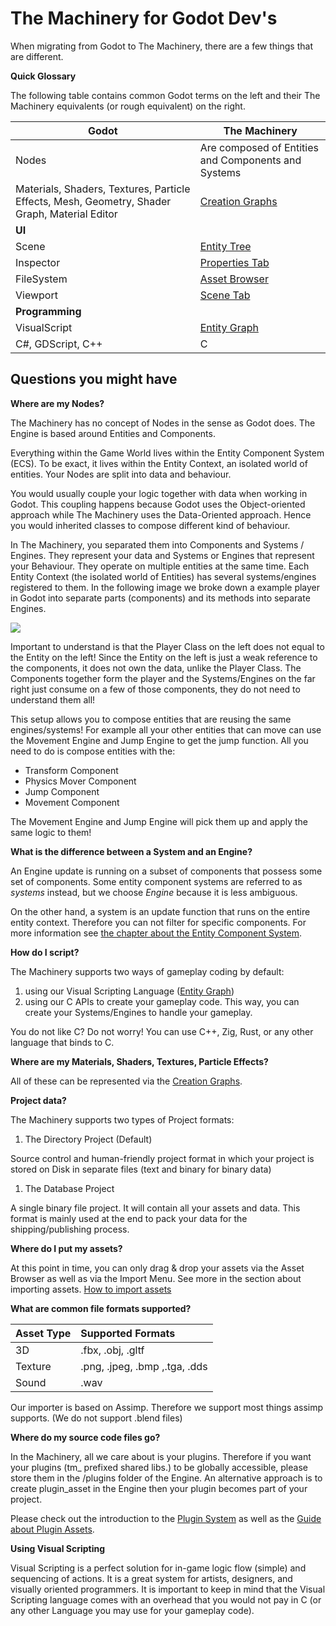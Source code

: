 # The Machinery for Godot Dev's

When migrating from Godot to The Machinery, there are a few things that are different.

**Quick Glossary**

The following table contains common Godot terms on the left and their The Machinery equivalents (or rough equivalent) on the right.

| Godot                                                        | The Machinery                                                |
| ------------------------------------------------------------ | ------------------------------------------------------------ |
| Nodes                                                        | Are composed of Entities and Components and Systems          |
| Materials, Shaders, Textures, Particle Effects, Mesh, Geometry, Shader Graph, Material Editor | [Creation Graphs]({{base_url}}creation_graphs/concept.html)  |
| **UI**                                                       |                                                              |
| Scene                                                        | [Entity Tree]({{base_url}}the_editor/entity_tree_tab.html)   |
| Inspector                                                    | [Properties Tab]({{base_url}}the_editor/properties_tab.html) |
| FileSystem                                                   | [Asset Browser]({{base_url}}the_editor/asset_browser.html)   |
| Viewport                                                     | [Scene Tab]({{base_url}}the_editor/asset_browser.html)       |
| **Programming**                                              |                                                              |
| VisualScript                                                 | [Entity Graph]({{base_url}}editing_workflows/visual-scripting.html) |
| C#, GDScript, C++                                            | C                                                            |

## Questions you might have

**Where are my Nodes?**

The Machinery has no concept of Nodes in the sense as Godot does. The Engine is based around Entities and Components.

Everything within the Game World lives within the Entity Component System (ECS). To be exact, it lives within the Entity Context, an isolated world of entities. Your Nodes are split into data and behaviour.

You would usually couple your logic together with data when working in Godot. This coupling happens because Godot uses the Object-oriented approach while The Machinery uses the Data-Oriented approach. Hence you would inherited classes to compose different kind of behaviour. 



In The Machinery, you separated them into Components and Systems / Engines. They represent your data and Systems or Engines that represent your Behaviour. They operate on multiple entities at the same time. Each Entity Context (the isolated world of Entities) has several systems/engines registered to them. In the following image we broke down a example player in Godot into separate parts (components) and its methods into separate Engines.

![](https://www.dropbox.com/s/mw0hb5itj5zck7g/tm_guide_object_to_ecs.png?dl=1)

Important to understand is that the Player Class on the left does not equal to the Entity on the left! Since the Entity on the left is just a weak reference to the components, it does not own the data, unlike the Player Class. The Components together form the player and the Systems/Engines on the far right just consume on a few of those components, they do not need to understand them all!

This setup allows you to compose entities that are reusing the same engines/systems! For example all your other entities that can move can use the Movement Engine and Jump Engine to get the jump function.  All you need to do is compose entities with the:

- Transform Component
- Physics Mover Component
- Jump Component
- Movement Component

The Movement Engine and Jump Engine will pick them up and apply the same logic to them!



**What is the difference between a System and an Engine?**

An Engine update is running on a subset of components that possess some set of components. Some entity component systems are referred to as *systems* instead, but we choose *Engine* because it is less ambiguous.

On the other hand, a system is an update function that runs on the entire entity context. Therefore you can not filter for specific components. For more information see [the chapter about the Entity Component System]({{the_machinery_book}}/gameplay_coding/ecs/index.html).



**How do I script?**

The Machinery supports two ways of gameplay coding by default:

1. using our Visual Scripting Language ([Entity Graph](https://ourmachinery.github.io/themachinery-books/the_machinery_book/editing_workflows/visual-scripting.html))
2. using our C APIs to create your gameplay code. This way, you can create your Systems/Engines to handle your gameplay.

You do not like C? Do not worry! You can use C++, Zig, Rust, or any other language that binds to C.

**Where are my Materials, Shaders, Textures, Particle Effects?**

All of these can be represented via the [Creation Graphs](https://ourmachinery.github.io/themachinery-books/the_machinery_book/creation_graphs/concept.html).

**Project data?**

The Machinery supports two types of Project formats:

1. The Directory Project (Default)

Source control and human-friendly project format in which your project is stored on Disk in separate files (text and binary for binary data)

1. The Database Project

A single binary file project. It will contain all your assets and data. This format is mainly used at the end to pack your data for the shipping/publishing process.



**Where do I put my assets?**

At this point in time, you can only drag & drop your assets via the Asset Browser as well as via the Import Menu. See more in the section about importing assets. [How to import assets](https://ourmachinery.github.io/themachinery-books/the_machinery_book/editing_workflows/import_assets.html)



**What are common file formats supported?**

| Asset Type | Supported Formats             |
| :--------- | :---------------------------- |
| 3D         | .fbx, .obj, .gltf             |
| Texture    | .png, .jpeg, .bmp ,.tga, .dds |
| Sound      | .wav                          |

Our importer is based on Assimp. Therefore we support most things assimp supports. (We do not support .blend files)



**Where do my source code files go?**

In the Machinery, all we care about is your plugins. Therefore if you want your plugins (tm_ prefixed shared libs.) to be globally accessible, please store them in the /plugins folder of the Engine. An alternative approach is to create plugin_asset in the Engine then your plugin becomes part of your project.

Please check out the introduction to the [Plugin System](https://ourmachinery.github.io/themachinery-books/the_machinery_book/extending_the_machinery/the_plugin_system.html) as well as the [Guide about Plugin Assets](https://ourmachinery.github.io/themachinery-books/the_machinery_book/extending_the_machinery/plugin-assets.html).



**Using Visual Scripting**

Visual Scripting is a perfect solution for in-game logic flow (simple) and sequencing of actions. It is a great system for artists, designers, and visually oriented programmers. It is important to keep in mind that the Visual Scripting language comes with an overhead that you would not pay in C (or any other Language you may use for your gameplay code).
